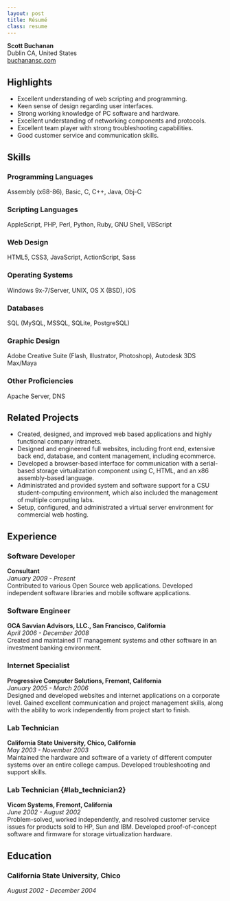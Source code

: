 ```yaml
---
layout: post
title: Résumé
class: resume
---
```


<!--
<div markdown="1" class="resume-head">

**Scott Buchanan**  
Dublin CA, United States

</div>
-->

<div itemscope="1" itemtype="http://schema.org/Person">
    <strong><span itemprop="name">
        <span itemprop="givenName">Scott</span>
        <span itemprop="familyName">Buchanan</span>
    </span></strong><br>
    <meta itemprop="jobTitle" content="Software Engineer" />
    <span itemprop="address" itemscope="1" itemtype="http://schema.org/PostalAddress">
        <span itemprop="addressLocality">Dublin</span>
        <span itemprop="addressRegion">CA</span>,
        <span itemprop="addressCountry">United States</span>
    </span><br>
    <a href="http://buchanansc.com" itemprop="url">buchanansc.com</a>
</div>

<div markdown="1" class="resume-highlights">

## Highlights

* Excellent understanding of web scripting and programming.
* Keen sense of design regarding user interfaces.
* Strong working knowledge of PC software and hardware.
* Excellent understanding of networking components and protocols.
* Excellent team player with strong troubleshooting capabilities.
* Good customer service and communication skills.

</div>

<div markdown="1" class="resume-skills">

## Skills

### Programming Languages
Assembly (x68-86), Basic, C, C++, Java, Obj-C

### Scripting Languages
AppleScript, PHP, Perl, Python, Ruby, GNU Shell, VBScript

### Web Design
HTML5, CSS3, JavaScript, ActionScript, Sass

### Operating Systems
Windows 9x-7/Server, UNIX, OS X (BSD), iOS

### Databases
SQL (MySQL, MSSQL, SQLite, PostgreSQL)

### Graphic Design
Adobe Creative Suite (Flash, Illustrator, Photoshop), Autodesk 3DS Max/Maya

### Other Proficiencies
Apache Server, DNS

</div>

<div markdown="1" class="resume-related">

## Related Projects

* Created, designed, and improved web based applications and highly functional
  company intranets.
* Designed and engineered full websites, including front end, extensive back end,
  database, and content management, including ecommerce.
* Developed a browser-based interface for communication with a serial-based
  storage virtualization component using C, HTML, and an x86 assembly-based
  language.
* Administrated and provided system and software support for a CSU
  student-computing environment, which also included the management of multiple
  computing labs.
* Setup, configured, and administrated a virtual server environment for commercial
  web hosting.

</div>

<div markdown="1" class="resume-experience">
    
## Experience

### Software Developer

**Consultant**  
*January 2009 - Present*  
Contributed to various Open Source web applications. Developed independent
software libraries and mobile software applications.

### Software Engineer

**GCA Savvian Advisors, LLC., San Francisco, California**  
*April 2006 - December 2008*  
Created and maintained IT management systems and other software in an investment
banking environment.

### Internet Specialist

**Progressive Computer Solutions, Fremont, California**  
*January 2005 - March 2006*  
Designed and developed websites and internet applications on a corporate level.
Gained excellent communication and project management skills, along with the
ability to work independently from project start to finish.

### Lab Technician

**California State University, Chico, California**  
*May 2003 - November 2003*  
Maintained the hardware and software of a variety of different computer systems
over an entire college campus. Developed troubleshooting and support skills.

### Lab Technician {#lab_technician2}

**Vicom Systems, Fremont, California**  
*June 2002 - August 2002*  
Problem-solved, worked independently, and resolved customer service issues for
products sold to HP, Sun and IBM. Developed proof-of-concept software and
firmware for storage virtualization hardware.

</div>

<div markdown="1" class="resume-education">
    
## Education

### California State University, Chico

*August 2002 - December 2004*

</div>
